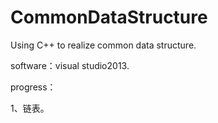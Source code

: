 # CommonDataStructure
Using C++ to realize common data structure.

software：visual studio2013.

progress：

1、链表。

